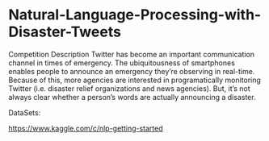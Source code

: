 # Natural-Language-Processing-with-Disaster-Tweets
Competition Description Twitter has become an important communication channel in times of emergency. The ubiquitousness of smartphones enables people to announce an emergency they’re observing in real-time. Because of this, more agencies are interested in programatically monitoring Twitter (i.e. disaster relief organizations and news agencies).  But, it’s not always clear whether a person’s words are actually announcing a disaster. 

DataSets:

https://www.kaggle.com/c/nlp-getting-started
